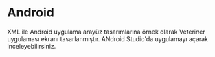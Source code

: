 # Android
XML ile Android uygulama arayüz tasarımlarına örnek olarak Veteriner uygulaması ekranı tasarlanmıştır. ANdroid Studio'da uygulamayı açarak inceleyebilirsiniz.
